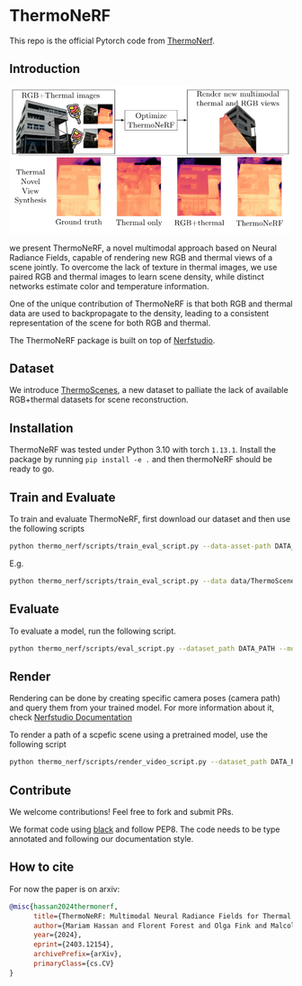 # ThermoNeRF

This repo is the official Pytorch code from [ThermoNerf](https://arxiv.org/abs/2403.12154).

## Introduction

![Summary of the method](images/summary.png)

we present ThermoNeRF, a novel multimodal approach based on Neural Radiance Fields, capable of rendering new RGB and thermal views of a scene jointly.
To overcome the lack of texture in thermal images, we use paired RGB and thermal images to learn scene density, while distinct networks estimate color and temperature information.

One of the unique contribution of ThermoNeRF is that both RGB and thermal data are used to backpropagate to the density, leading to a consistent representation of the scene for both RGB and thermal.

The ThermoNeRF package is built on top of [Nerfstudio](https://github.com/nerfstudio-project/nerfstudio).

## Dataset

We introduce [ThermoScenes](https://zenodo.org/records/10835108?token=eyJhbGciOiJIUzUxMiJ9.eyJpZCI6IjhlOWI4MTVmLWZlOGUtNDA0Mi1hMWE1LWM5OWYwODE1MjNkNSIsImRhdGEiOnt9LCJyYW5kb20iOiI3NDUwNzM3ZjAxNTlkZWVjNzI1NWY0MmYyMTQxMzdkMyJ9.3Ga9svyICCtX8FwVOWx0NSCx8AHzjb-aqbO1VRLVfUf_CK6fp7sPz2WopezuH3iPxrTag7ivoG1p56ND1eNpVg), a new dataset to palliate the lack of available RGB+thermal datasets for scene reconstruction.

## Installation

ThermoNeRF was tested under Python 3.10 with torch `1.13.1`.
Install the package by running `pip install -e .` and then thermoNeRF should be ready to go.

## Train and Evaluate

To train and evaluate ThermoNeRF, first download our dataset and then use the following scripts

```bash
python thermo_nerf/scripts/train_eval_script.py --data-asset-path DATA_PATH --model-type thermal-nerf --max-num-iterations ITERATIONS
```

E.g.

```bash
python thermo_nerf/scripts/train_eval_script.py --data data/ThermoScenes/double_robot/ --model_type thermal-nerf --max_num_iterations 1000
```

## Evaluate

To evaluate a model, run the following script.

```bash
python thermo_nerf/scripts/eval_script.py --dataset_path DATA_PATH --model_uri MODEL_PATH --output_folder RESULTS_PATH
```

## Render

Rendering can be done by creating specific camera poses (camera path) and query them from your trained model.
For more information about it, check [Nerfstudio Documentation](https://docs.nerf.studio/quickstart/viewer_quickstart.html)

To render a path of a scpefic scene using a pretrained model, use the following script

```bash
python thermo_nerf/scripts/render_video_script.py --dataset_path DATA_PATH --model_uri MODEL_PATH --camera_path_filename CAMERA_PATH_JSON --output_dir RENDER_RESULTS_PATH
```

## Contribute

We welcome contributions! Feel free to fork and submit PRs.

We format code using [black](https://pypi.org/project/black/) and follow PEP8.
The code needs to be type annotated and following our documentation style.

## How to cite

For now the paper is on arxiv:

```bibtex
@misc{hassan2024thermonerf,
      title={ThermoNeRF: Multimodal Neural Radiance Fields for Thermal Novel View Synthesis},
      author={Mariam Hassan and Florent Forest and Olga Fink and Malcolm Mielle},
      year={2024},
      eprint={2403.12154},
      archivePrefix={arXiv},
      primaryClass={cs.CV}
}
```
